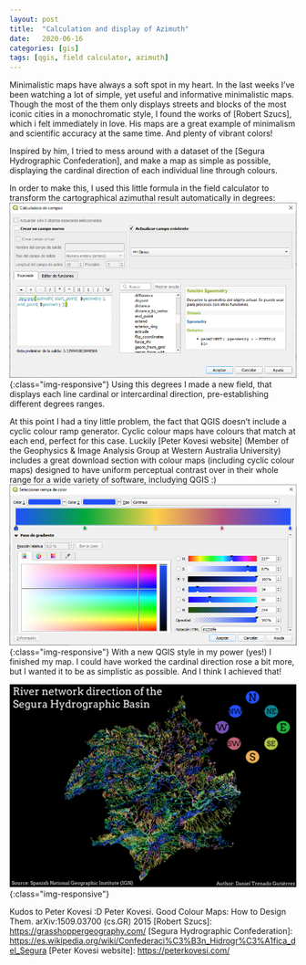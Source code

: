 ```yaml
---
layout: post
title:  "Calculation and display of Azimuth"
date:   2020-06-16 
categories: [gis]
tags: [qgis, field calculator, azimuth]
---
```


Minimalistic maps have always a soft spot in my heart. In the last weeks I’ve been watching a lot of simple, yet useful and informative minimalistic maps. Though the most of the them only displays  streets and blocks of the most iconic cities in a monochromatic style, I found the works of [Robert Szucs], which i felt immediately in love. His maps are a great example of minimalism and scientific accuracy at the same time. And plenty of vibrant colors!

Inspired by him, I tried to mess around with a dataset of the [Segura Hydrographic Confederation], and make a map as simple as possible, displaying the cardinal direction of each individual line through colours.

In order to make this, I used this little formula in the field calculator to transform the cartographical azimuthal result automatically in degrees:
![field calculator](/static/projects/direccion_cuencas_segura_1.png){:class="img-responsive"}
Using this degrees I made a new field, that displays each line cardinal or intercardinal direction, pre-establishing different degrees ranges. 

At this point I had a tiny little problem, the fact that QGIS doesn’t include a cyclic colour ramp generator. Cyclic colour maps have colours that match at each end, perfect for this case. Luckily [Peter Kovesi website] (Member of the Geophysics & Image Analysis Group at Western Australia University) includes a great download section with colour maps (including cyclic colour maps) designed to have uniform perceptual contrast over in their whole range for a wide variety of software, includying QGIS :)
![Cyclic colour](/static/projects/direccion_cuencas_segura_2.png){:class="img-responsive"}
With a new QGIS style in my power (yes!) I finished my map. I could have worked the cardinal direction rose a bit more, but I wanted it to be as simplistic as possible. And I think I achieved that!

![map](/static/projects/direccion_cuencas_segura.png){:class="img-responsive"}


Kudos to Peter Kovesi :D
Peter Kovesi. Good Colour Maps: How to Design Them.
arXiv:1509.03700 (cs.GR) 2015
[Robert Szucs]: https://grasshoppergeography.com/
[Segura Hydrographic Confederation]: https://es.wikipedia.org/wiki/Confederaci%C3%B3n_Hidrogr%C3%A1fica_del_Segura
[Peter Kovesi website]: https://peterkovesi.com/
